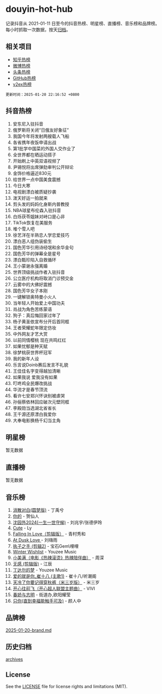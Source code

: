 # douyin-hot-hub

记录抖音从 2021-01-11 日至今的抖音热榜、明星榜、直播榜、音乐榜和品牌榜。每小时抓取一次数据，按天[归档](archives)。

## 相关项目

- [知乎热榜](https://github.com/lonnyzhang423/zhihu-hot-hub)
- [微博热榜](https://github.com/lonnyzhang423/weibo-hot-hub)
- [头条热榜](https://github.com/lonnyzhang423/toutiao-hot-hub)
- [GitHub热榜](https://github.com/lonnyzhang423/github-hot-hub)
- [v2ex热榜](https://github.com/lonnyzhang423/v2ex-hot-hub)


`更新时间：2025-01-20 22:16:52 +0800`

## 抖音热榜

1. 安东尼入驻抖音
1. 俄罗斯将关闭“日俄友好象征”
1. 我国今年将发射两艘载人飞船
1. 各省携年夜饭申请出战
1. 第1批学中国菜的外国人交作业了
1. 全世界都在晒运动搭子
1. 开始刷上中英双语视频了
1. 尹锡悦将出席弹劾审判公开辩论
1. 金饰价格逼近830元
1. 给世界一点中国美食震撼
1. 今日大寒
1. 电视剧漂白被质疑抄袭
1. 泼天好运一拍就来
1. 剪头发的妈妈化身斯内普教授
1. NBA球星布伦森入驻抖音
1. 白烁茯苓姐妹对峙口是心非
1. TikTok恢复在美服务
1. 堆个雪人吧
1. 徐艺洋在半熟恋人学恋爱技巧
1. 漂白恶人组伪装偷生
1. 国色芳华引用诗经氓和余华金句
1. 国色芳华的弹幕全是星号
1. 漂白甄珍陷入自救循环
1. 王小蒙谢永强离婚
1. 世界顶级挑战作者入驻抖音
1. 公立医疗机构将取消门诊预交金
1. 云雾中的大佛好震撼
1. 国色芳华女子本刚
1. 一键解锁奥特曼小火人
1. 当年轻人开始爱上中国功夫
1. 肖战为角色苦练蒙语
1. 狗子：真后悔回家过年了
1. 杨子黄圣依宣布分开后首同框
1. 王者荣耀蛇年限定仿妆
1. 中外网友才艺大赏
1. 以前同情樱桃 现在共鸣红红
1. 如果忧郁是种天赋
1. 徐梦桃获世界杯冠军
1. 我的新年人设
1. 乐言说Doinb赛后发言不礼貌
1. 王佳佳名字变得越加清晰
1. 如果我说 爱我没有如果
1. 叮咚鸡全民爆改挑战
1. 华流才是春节顶流
1. 看许七安郑兴怀诀别被虐哭
1. 孙俪蔡依林回应破次元壁同框
1. 李殿勋当选湖北省省长
1. 王千源还原漂白我爱你
1. 大奉电影换杨千幻当主角

## 明星榜

暂无数据

## 直播榜

暂无数据

## 音乐榜

1. [消散对白(圆梦版)](https://sf5-hl-cdn-tos.douyinstatic.com/obj/tos-cn-ve-2774/og4jB5I5IizzoZVAAAzWgBMAsMDWoArfwBOiFs) - 丁禹兮
1. [你的](https://sf5-hl-cdn-tos.douyinstatic.com/obj/tos-cn-ve-2774/oYuIeKf42jB7sEV6B2upMdpYAgfrQWj0FeRegh) - 贺仙人
1. [沈园外2024(一生一世守候)](https://sf5-hl-cdn-tos.douyinstatic.com/obj/tos-cn-ve-2774/oAIYMHGCmKaYKFDd6FZBf9AfMfx1eErAAEJAFH) - 刘兆宇/张德伊玲
1. [Cute](https://sf5-hl-cdn-tos.douyinstatic.com/obj/tos-cn-ve-2774/o4IbIzHWKAAB4wsS5qMBRiiAlEBGTpQRNfFvuo) - Ly
1. [Falling In Love（剪辑版）](https://sf5-hl-cdn-tos.douyinstatic.com/obj/tos-cn-ve-2774/o8ajpA8zzgBPahbBIO8AcKGBLJezFCRd1wfP9f) - 青村秀和
1. [ At Dusk  Love ](https://sf5-hl-cdn-tos.douyinstatic.com/obj/tos-cn-ve-2774/o8CrpCf5CaYgI4ZrtQgMQAFEfuGqNnRSDQAPBc) - 刘嗨雨
1. [执子之手 (剪辑2)](https://sf5-hl-cdn-tos.douyinstatic.com/obj/tos-cn-ve-2774/oUoZLQjCc31XzqsBnBQUNgeKtYPBcgbFDwtfcu) - 宝石Gem\哩哩
1. [Winter Wishlist](https://sf5-hl-cdn-tos.douyinstatic.com/obj/tos-cn-ve-2774/oIIgUOeamCFCVAzxN6MFRLIBlLGpUqQxeeHrLE) - Youzee Music
1. [小美满（电影《热辣滚烫》热辣陪伴曲）](https://sf5-hl-cdn-tos.douyinstatic.com/obj/tos-cn-ve-2774/o0GAn2lSgfZIDUgtevCGDQYnFg4CwnrBaxbTZL) - 周深
1. [无感 (剪辑版)](https://sf5-hl-cdn-tos.douyinstatic.com/obj/tos-cn-ve-2774/o0eIsUzJBDlQaQFC5OFlgbMEZC1TFYBftOBn6p) - 江辰
1. [丁达尔的梦](https://sf5-hl-cdn-tos.douyinstatic.com/obj/tos-cn-ve-2774/oMU3WirUZBVQkAC9ccG5P2IQirziZM2RTInUY) - Youzee Music
1. [爱的就是你_崔十八 (主歌1)](https://sf5-hl-cdn-tos.douyinstatic.com/obj/tos-cn-ve-2774/oI5BO5DhFZ6UTcNCnZaOCBLtZ7WIMQGfgnXf5E) - 崔十八/听潮阁
1. [天冷了你要记得穿秋裤（米三岁版）](https://sf5-hl-cdn-tos.douyinstatic.com/obj/tos-cn-ve-2774/oQlIwVIDWiZ6BQilAorS7MA0AgCkQDvcZAdm1) - 米三岁
1. [开心往前飞（开心超人联盟主题曲）](https://sf5-hl-cdn-tos.douyinstatic.com/obj/tos-cn-ve-2774/9d8fb7c82cf1421fb93a9fe925275e0a) - VIVI
1. [春娇与志明](https://sf5-hl-cdn-tos.douyinstatic.com/obj/tos-cn-ve-2774/e530d8fceb7044b39707d7f9ff54add1) - 街道办,欧阳耀莹
1. [只你(直到幸福能触手可及)](https://sf5-hl-cdn-tos.douyinstatic.com/obj/tos-cn-ve-2774/o0lBkRDzFTeaVSUz3ZZSCBVtZ5DIMQGfgmEAuE) - 颜人中

## 品牌榜

[2025-01-20-brand.md](archives/2025-01-20-brand.md)

## 历史归档

[archives](archives)

## License

See the [LICENSE](LICENSE) file for license rights and limitations (MIT).
